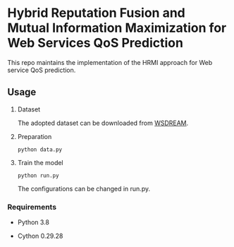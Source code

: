 # Hybrid Reputation Fusion and Mutual Information Maximization for Web Services QoS Prediction

This repo maintains the implementation of the HRMI approach for Web service QoS prediction.


## Usage

1. Dataset

   The adopted dataset can be downloaded from [WSDREAM](https://github.com/wsdream/wsdream-dataset).


2. Preparation

   ```
   python data.py
   ```

3. Train the model

     ```
     python run.py
     ```

     The configurations can be changed in run.py.

### Requirements

 + Python 3.8

 + Cython 0.29.28
